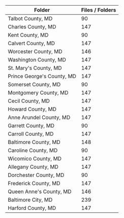 | Folder                     |   Files / Folders |
|----------------------------|-------------------|
| Talbot County, MD          |                90 |
| Charles County, MD         |               147 |
| Kent County, MD            |                90 |
| Calvert County, MD         |               147 |
| Worcester County, MD       |               146 |
| Washington County, MD      |               147 |
| St. Mary's County, MD      |               147 |
| Prince George's County, MD |               147 |
| Somerset County, MD        |                90 |
| Montgomery County, MD      |               147 |
| Cecil County, MD           |               147 |
| Howard County, MD          |               147 |
| Anne Arundel County, MD    |               147 |
| Garrett County, MD         |                90 |
| Carroll County, MD         |               147 |
| Baltimore County, MD       |               148 |
| Caroline County, MD        |                90 |
| Wicomico County, MD        |               147 |
| Allegany County, MD        |               147 |
| Dorchester County, MD      |                90 |
| Frederick County, MD       |               147 |
| Queen Anne's County, MD    |               146 |
| Baltimore City, MD         |               239 |
| Harford County, MD         |               147 |